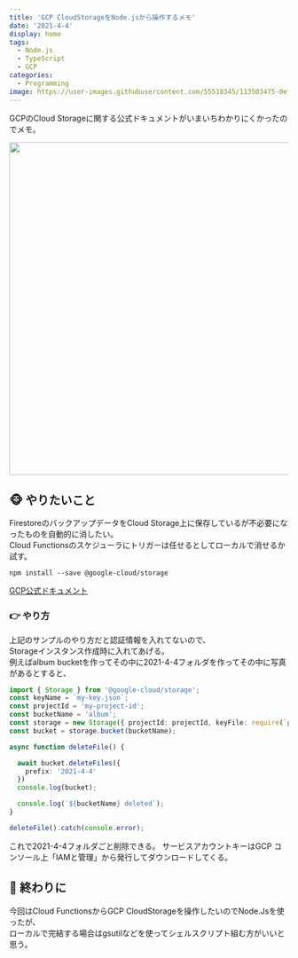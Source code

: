 ```yaml
---
title: 'GCP CloudStorageをNode.jsから操作するメモ'
date: '2021-4-4'
display: home
tags:
  - Node.js
  - TypeScript
  - GCP
categories:
  - Programming
image: https://user-images.githubusercontent.com/55518345/113503475-0ef76400-956d-11eb-84c7-06b519da4f9a.png
---
```


GCPのCloud Storageに関する公式ドキュメントがいまいちわかりにくかったのでメモ。

<div align='center'>
  <img src="https://user-images.githubusercontent.com/55518345/113503475-0ef76400-956d-11eb-84c7-06b519da4f9a.png" style="width: 600px">
</div>

## 🐵 やりたいこと

FirestoreのバックアップデータをCloud Storage上に保存しているが不必要になったものを自動的に消したい。</br>
Cloud Functionsのスケジューラにトリガーは任せるとしてローカルで消せるか試す。

```
npm install --save @google-cloud/storage
```

[GCP公式ドキュメント](https://cloud.google.com/storage/docs/deleting-buckets?hl=ja#storage-delete-bucket-nodejs)

### 👉 やり方

上記のサンプルのやり方だと認証情報を入れてないので、</br>
Storageインスタンス作成時に入れてあげる。</br>
例えばalbum bucketを作ってその中に2021-4-4フォルダを作ってその中に写真があるとすると、

```ts
import { Storage } from '@google-cloud/storage';
const keyName = `my-key.json`;
const projectId = 'my-project-id';
const bucketName = 'album';
const storage = new Storage({ projectId: projectId, keyFile: require(`path/to/service-account-key/${keyName}`) });
const bucket = storage.bucket(bucketName);

async function deleteFile() {

  await bucket.deleteFiles({
    prefix: '2021-4-4'
  })
  console.log(bucket);

  console.log(`${bucketName} deleted`);
}

deleteFile().catch(console.error);
```

これで2021-4-4フォルダごと削除できる。
サービスアカウントキーはGCP コンソール上「IAMと管理」から発行してダウンロードしてくる。

## 📌 終わりに
今回はCloud FunctionsからGCP CloudStorageを操作したいのでNode.Jsを使ったが、</br>
ローカルで完結する場合はgsutilなどを使ってシェルスクリプト組む方がいいと思う。